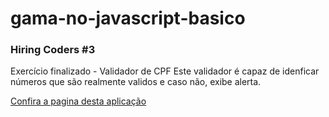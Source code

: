 # gama-no-javascript-basico
### Hiring Coders #3
Exercício finalizado - Validador de CPF
Este validador é capaz de idenficar números que são realmente validos e caso não, exibe alerta. 

[Confira a pagina desta aplicação](https://gisellebarbosa.github.io/javascript-cpf-validator/) 
